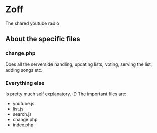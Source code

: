 Zoff
====

The shared youtube radio

## About the specific files

### change.php
Does all the serverside handling, updating lists, voting, serving the list, adding songs etc.

### Everything else
Is pretty much self explanatory. :D
The important files are:
  * youtube.js
  * list.js
  * search.js
  * change.php
  * index.php

